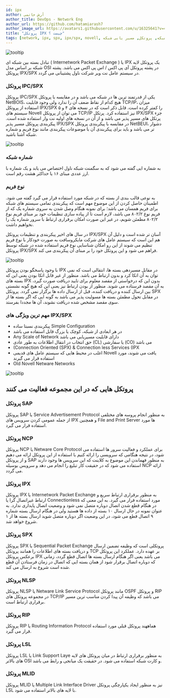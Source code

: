 ```yaml
---
id: ipx
author: آرش حاتمی
author_title: DevOps - Network Eng
author_url: https://github.com/hatamiarash7
author_image_url: https://avatars1.githubusercontent.com/u/16325641?v=4
title: "پروتکل IPX چیست ؟"
tags: [network, ipx, spx, ipx/spx, novell, شبکه, پروتکل, مسیر یابی شبکه]
---
```


![tooltip](/img/blog/66.webp)

تبادل بسته بین‌ شبکه‌ ای ( Internetwork Packet Exchange ) یا IPX یک پروتکل لایه شبکه بر اساس مدل OSI در پشته پروتکل آی‌ پی‌ اکس / اس‌ پی‌ اکس می باشد. پشته پروتکل IPX/SPX در سیستم‌ عامل نت‌ ویر شرکت ناول پشتیبانی می‌ گردد.

<!--truncate-->

### پروتکل IPC/SPX

پروتکل IPC/SPX یکی از قدرتمند ترین ها در شبکه می باشد و در مقایسه با پروتکل NetBOIS، هیچ کدام از نقاظ ضعف آن را ندارد ولی وجود قابلیت TCP/IP، میزان استفاده از پروتکل IPX/SPX را کمتر کرده است. قابل ذکر است که در نسخه های ۴ و ۵ سیستم های Novell می توان از پروتکل TCP/IP نیز استفاده کرد. پرتکل IPX/SPX جزء پرتکل های مسیر پذیر می باشد و از آن در نسخه های اولیه نت وار استفاده شده است. پیکربندی پروتکل مسیر پذیر IPX/SPX در مقایسه با پیکربندی پروتکل NetBEUI، دشوار تر می باشد و باید برای پیکربندی آن با موضوعات پیکربندی مانند نوع فریم و شماره شبکه آشنا باشید.

![tooltip](/img/blog/67.webp)

### شماره شبکه

به شماره ایی گفته می شود که به سگمنت شبکه ناول اختصاص می یابد و یک شماره با ارز عددی مبنای ۱۶ یا حداکثر هشت رقم است.

### نوع فریم

به نوعی قالب بندی از بسته که در شبکه مورد استفاده قرار می گیرد گفته می شود. اطمینان حاصل کردن از این موضوع مهم است که پیکربندی تمامی سیستم های شبکه برای فریم همسان می باشد؛ برای نمونه هنگام وصل شدن به سروی شماره یک که از فریم نوع ۸۰۲/۲ می باشد، لازم است تا از پیاده سازی تنظیمات خود بر مبنای فریم نوع ۸۰۲/۲ مطمئن شویم، در غیر این صورت امکان برقراری ارتباط با سرور شماره یک را نخواهیم داشت.

در سال های اخیر پیکربندی و تنظیمات پروتکل IPX/SPX آسان تر شده است و دلیل آن هم این است که سیستم عامل های شرکت مایکروسافت به صورت خودکار با نوع فریم تنظیم می شوند از این رو امکان شناسایی نوع فریم استفاده شده در شبکه توسط پروتکل IPX/SPX فراهم می شود و این پروتکل خود را بر مبنای آن پیکربندی می کند.

![tooltip](/img/blog/68.webp)

با وجود پاسخگو بودن پروتکل IPX در مقابل مسیردهی بسته ها، انتقالی است که نمی توان به آن اتکا کرد و بدون ارتباط می باشد. منظور از غیر قابل اتکا بودن یعنی این که بسته های IPX بدون این که درخواستی از مقصد معلوم برای تایید دریافت صورت گیرد، به آن مقصد فرستاده می شوند. منظور از بودن ارتباط نیز یعنی این که هیچ گونه نشستی بین ارسال کننده و دریافت کننده، قبل از ارسال داده ها برگزار نمی گردد. پروتکل SPX در مقابل تحول مطمئن بسته ها مسولیت پذیر می باشد به گونه ایی که اگر بسته ها از سوی مقصد مشخص شده دریافت نشوند، آن ها مجددا بفرستد.

### مهم ترین ویژگی های IPX/SPX

-   پیکربندی نسبتا ساده Simple Configuration
-   در هر ابعادی از شبکه، کوچک یا بزرگ قابل استفاده می باشد
-   Any Scale of Network دارای قابلیت مسیریابی می باشد
-   حق انتخاب در انتقال اطلاعات به طور عادی (CL) یا سفارشی (CO) می باشد
-   (Connection Oriented (SPX) & Connection less Services (IPX
-   اغلب در محیط هایی که سیستم‌ عامل های قدیمی Novell یافت می‌ شوند، مورد استفاده قرار می گیرند
-   Old Novell Netware Networks

![tooltip](/img/blog/69.webp)

## پروتکل هایی که در این مجموعه فعالیت می کنند

### پروتکل SAP

پروتکل SAP یا Service Advertisement Protocol به منظور انجام پروسه های مختلفی از جمله عمومی کردن سرویس های IPX و همچنین File and Print Server ها مورد استفاده قرار می گیرد.

### پروتکل NCP

پروتکل NCP یا Netware Core Protocol برای عملکرد و فعالیت سرور ها استفاده می شود، در نتیجه هنگامی که سرویسی را ارائه کنیم با استفاده از این پروتکل ارائه می دهیم و از پروتکل SAP به منظور فهماندن این موضوع به کلاینت که این سرویس ها وجود دارند استفاده می شود که در حقیقت کار تبلیغ را انجام می دهد و سرویس بوسیله NCP ارائه می گردد.

### پروتکل IPX

پروتکل IPX یا Internetwork Packet Exchange به منظور برقراری ارتباط سریع و ارتباط غیراتصال گرا یا Connectionless مورد استفاده قرار می گیرد. به این معنی که در هنگام قطع شدن اتصال دوباره متصل نمی شود و وضعیت اتصال پایداری ندارد. به عنوان نمونه در حال ارسال ۱۰ بسته از داده ها هستید ولی در هنگام ارسال بسته شماره ۹ اتصال قطع می شود، در این وضعیت اگر دوباره متصل شوید ارسال بسته ها از ۱ شروع خواهد شد.

### پروتکل SPX

پروتکل SPX یا Sequential Packet Exchange پروتکلی است که وظیفه تضمین ارسال و دریافت بسته های اطلاعات را همانند پروتکل TCP بر عهده دارد. عملکرد این پروتکل برعکس پروتکل IPX می باشد یعنی اگر هنگام ارسال بسته ها اتصال قطع گردد، زمانی که دوباره اتصال برقرار شود از همان بسته ایی که اتصال در زمان فرستادن آن قطع شده است شروع به ارسال می کند.

### پروتکل NLSP

پروتکل NLSP یا Netware Link Service Protocol مانند پروتکل OSPF و پروتکل RIP در مجموعه پروتکل های TCP/IP می باشد که وظیفه آن پیدا کردن مناسب ترین مسیر برقراری ارتباط است.

### پروتکل RIP

پروتکل RIP یا Routing Information Protocol هماههند پروتکل قبلی مورد استفاده قرار می گیرد.

### پروتکل LSL

پروتکل LSL یا Link Support Laye به منظور برقراری ارتباط در میان پروتکل های لایه های بالاتر OSI و کارت شبکه استفاده می شود. در حقیقت یک میانجی و رابط می باشد.

### پروتکل MLID

پروتکل MLID یا Multiple Link Interface Driver نیز به منظور ایجاد یکپارچگی پروتکل LSL با لایه های بالاتر استفاده می شود.
